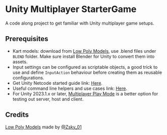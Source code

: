 # Unity Multiplayer StarterGame

A code along project to get familiar with Unity multiplayer game setups.

## Prerequisites

- Kart models: download from [Low Poly Models](https://opengameart.org/content/modular-karts), use .blend files under `BLEND` folder. Make sure install Blender for Unity to convert them into assets.
- Input settings can be configured as scriptable objects, a good trick to use and define `InputAction` behaviour before creating them as reusable configurations.
- Get Unity Netcode started guide link: [Here](https://docs-multiplayer.unity3d.com/netcode/current/tutorials/get-started-ngo/).
- Useful command line helpers and use cases link: [Here](https://docs-multiplayer.unity3d.com/netcode/current/tutorials/command-line-helper/).
- For Unity 2023.1.x or later, [Multiplayer Play Mode](https://docs-multiplayer.unity3d.com/tools/1.1.0/mppm/) is a better option for testing out server, host and client.

## Credits

[Low Poly Models](https://opengameart.org/content/modular-karts) made by [@Zsky_01](https://www.patreon.com/Zsky)
